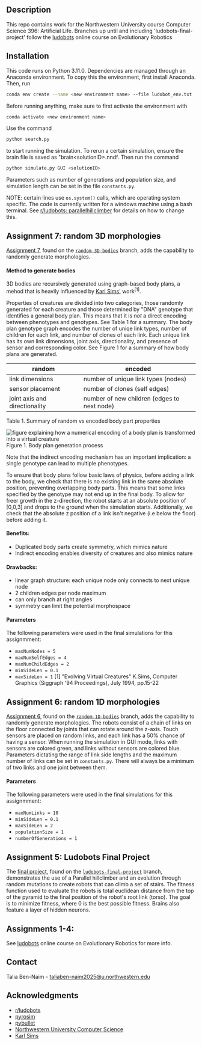## Description

This repo contains work for the Northwestern University course Computer Science 396: Artificial Life. 
Branches up until and including 'ludobots-final-project' follow the [ludobots](https://www.reddit.com/r/ludobots/) online course on Evolutionary Robotics

## Installation

This code runs on Python 3.11.0.
Dependencies are managed through an Anaconda environment.
To copy this the environment, first install Anaconda. Then, run 
```bash
conda env create --name <new environment name> --file ludobot_env.txt
```
Before running anything, make sure to first activate the environment with
```bash
conda activate <new environment name>
```

Use the command 
```bash 
python search.py
``` 
to start running the simulation. 
To rerun a certain simulation, ensure the brain file is saved as "brain\<solutionID\>.nndf. 
Then run the command 
```bash
python simulate.py GUI <solutionID>
```
Parameters such as number of generations and population size, and simulation length can be set in the file `constants.py`.

NOTE: certain lines use `os.system()` calls, which are operating system specific.
The code is currently written for a windows machine using a bash terminal. 
See [r/ludobots: parallelhillclimber](https://www.reddit.com/r/ludobots/wiki/parallelhc/) for details on how to change this.

## Assignment 7: random 3D morphologies
[Assignment 7](https://youtube.com/shorts/HM3KmLzGZqs?feature=share), found on the [`random-3D-bodies`](https://github.com/taliabn/my-ludobots/tree/random-3D-bodies) branch, adds the capability to randomly generate morphologies.

#### Method to generate bodies
3D bodies are recursively generated using graph-based body plans, a mehod that is heavily influenced by [Karl Sims'](https://www.karlsims.com/evolved-virtual-creatures.html) work<sup>[1]</sup>.

Properties of creatures are divided into two categories, those randomly generated for each creature and those determined by "DNA" genotype that identifies a general body plan. This means that it is *not* a direct encoding between phenotypes and genotypes. See Table 1  for a summary. The body plan genotype graph encodes the number of uniqe link types, number of children for each link, and number of clones of each link. Each unique link has its own link dimensions, joint axis, directionality, and presence of sensor and corresponding color. See Figure 1 for a summary of how body plans are generated. 


| random | encoded |
| ------ | ------- |
| link dimensions | number of unique link types (nodes)
| sensor placement | number of clones (self edges)
| joint axis and directionality | number of new children (edges to next node)

Table 1. Summary of random vs encoded body part properties

![figure explaining how a numerical encoding of a body plan is transformed into a virtual creature]("/figures/fig2-a7.png") 
Figure 1. Body plan generation process

Note that the indirect encoding mechanism has an important implication: a single genotype can lead to multiple phenotypes. 

To ensure that body plans follow basic laws of physics, before adding a link to the body, we check that there is no existing link in the same absolute position, preventing overlapping body parts. This means that some links specified by the genotype may not end up in the final body. To allow for freer growth in the z-direction, the robot starts at an absolute position of [0,0,3] and drops to the ground when the simulation starts. Additionally, we check that the absolute z position of a link isn't negative (i.e below the floor) before adding it.

#### Benefits:
* Duplicated body parts create symmetry, which mimics nature
* Indirect encoding enables diversity of creatures and also mimics nature

#### Drawbacks:
* linear graph structure: each unique node only connects to next unique node
* 2 children edges per node maximum
* can only branch at right angles
* symmetry can limit the potential morphospace
	
#### Parameters
The following parameters were used in the final simulations for this assignmment:
* `maxNumNodes = 5`
* `maxNumSelfEdges = 4`
* `maxNumChildEdges = 2`
* `minSideLen = 0.1`
* `maxSideLen = 1`
[1] "Evolving Virtual Creatures" K.Sims, Computer Graphics (Siggraph '94 Proceedings), July 1994, pp.15-22

## Assignment 6: random 1D morphologies
[Assignment 6](https://youtu.be/uXb1K-MACNE), found on the [`random-1D-bodies`](https://github.com/taliabn/my-ludobots/tree/random-1D-bodies) branch, adds the capability to randomly generate morphologies. The robots consist of a chain of links on the floor connected by joints that can rotate around the z-axis. Touch sensors are placed on random links, and each link has a 50% chance of having a sensor. When running the simulation in GUI mode, links with sensors are colored green, and links without sensors are colored blue. Parameters dictating the range of link side lengths and the maximum number of links can be set in `constants.py`. There will always be a minimum of two links and one joint between them. 

#### Parameters
The following parameters were used in the final simulations for this assignmment:
* `maxNumLinks = 10`
* `minSideLen = 0.1`
* `maxSideLen = 2`
* `populationSize = 1`
* `numberOfGenerations = 1`


## Assignment 5: Ludobots Final Project
The [final project](https://youtu.be/qypMeX9zdyQ), found on the [`ludobots-final-project`](https://github.com/taliabn/my-ludobots/tree/ludobots-final-project) branch, demonstrates the use of a Parallel hillclimber and an evolution through random mutations to create robots that can climb a set of stairs.
The fitness function used to evaluate the robots is total euclidean distance from the top of the pyramid to the final position of the robot's root link (torso).
The goal is to minimize fitness, where 0 is the best possible fitness.
Brains also feature a layer of hidden neurons.

## Assignments 1-4:
See [ludobots](https://www.reddit.com/r/ludobots/) online course on Evolutionary Robotics for more info.

## Contact

Talia Ben-Naim - taliaben-naim2025@u.northwestern.edu

## Acknowledgments

* [r/ludobots](https://www.reddit.com/r/ludobots/)
* [pyrosim](https://github.com/ccappelle/pyrosim)
* [pybullet](https://github.com/bulletphysics/bullet3)
* [Northwestern University Computer Science](https://www.mccormick.northwestern.edu/computer-science/)
* [Karl Sims](https://www.karlsims.com/evolved-virtual-creatures.html)
